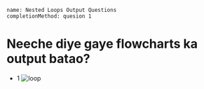 ```ngMeta
name: Nested Loops Output Questions
completionMethod: quesion 1 
```

# Neeche diye gaye flowcharts ka output batao?

- 1 ![loop](../1stNestedLoops.png)


